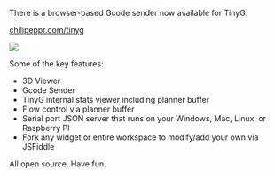 There is a browser-based Gcode sender now available for TinyG.

[chilipeppr.com/tinyg](http://chilipeppr.com/tinyg)

![](http://www.chilipeppr.com/img/screenshot-tinyg.png)

Some of the key features:
* 3D Viewer
* Gcode Sender
* TinyG internal stats viewer including planner buffer
* Flow control via planner buffer
* Serial port JSON server that runs on your Windows, Mac, Linux, or Raspberry PI
* Fork any widget or entire workspace to modify/add your own via JSFiddle

All open source. Have fun.